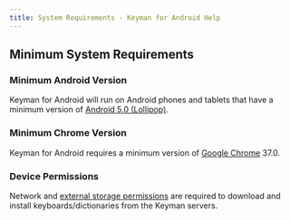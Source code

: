 ```yaml
---
title: System Requirements - Keyman for Android Help
---
```


## Minimum System Requirements

### Minimum Android Version
Keyman for Android will run on Android phones and tablets that have a minimum version of
[Android 5.0 (Lollipop)](https://developer.android.com/about/versions/lollipop).

### Minimum Chrome Version
Keyman for Android requires a minimum version of [Google Chrome](https://play.google.com/store/apps/details?id=com.android.chrome) 37.0.

### Device Permissions
Network and [external storage permissions](../troubleshooting/grant-storage-permission) are required to download and install keyboards/dictionaries from the Keyman servers.
